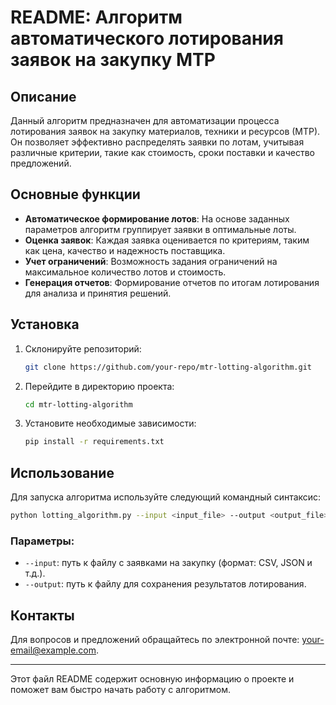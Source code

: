 # README: Алгоритм автоматического лотирования заявок на закупку МТР

## Описание

Данный алгоритм предназначен для автоматизации процесса лотирования заявок на закупку материалов, техники и ресурсов (МТР). Он позволяет эффективно распределять заявки по лотам, учитывая различные критерии, такие как стоимость, сроки поставки и качество предложений.

## Основные функции

- **Автоматическое формирование лотов**: На основе заданных параметров алгоритм группирует заявки в оптимальные лоты.
- **Оценка заявок**: Каждая заявка оценивается по критериям, таким как цена, качество и надежность поставщика.
- **Учет ограничений**: Возможность задания ограничений на максимальное количество лотов и стоимость.
- **Генерация отчетов**: Формирование отчетов по итогам лотирования для анализа и принятия решений.

## Установка

1. Склонируйте репозиторий:
   ```bash
   git clone https://github.com/your-repo/mtr-lotting-algorithm.git
   ```

2. Перейдите в директорию проекта:
   ```bash
   cd mtr-lotting-algorithm
   ```

3. Установите необходимые зависимости:
   ```bash
   pip install -r requirements.txt
   ```

## Использование

Для запуска алгоритма используйте следующий командный синтаксис:

```bash
python lotting_algorithm.py --input <input_file> --output <output_file>
```

### Параметры:

- `--input`: путь к файлу с заявками на закупку (формат: CSV, JSON и т.д.).
- `--output`: путь к файлу для сохранения результатов лотирования.


## Контакты

Для вопросов и предложений обращайтесь по электронной почте: your-email@example.com.

---

Этот файл README содержит основную информацию о проекте и поможет вам быстро начать работу с алгоритмом.
